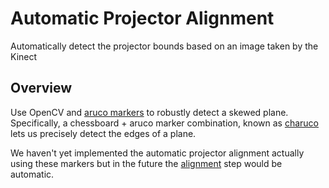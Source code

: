 # Automatic Projector Alignment

Automatically detect the projector bounds based on an image taken by the Kinect

## Overview
Use OpenCV and [aruco markers](https://www.uco.es/investiga/grupos/ava/node/26) to robustly detect a skewed plane. Specifically, a chessboard + aruco marker combination, known as [charuco](https://github.com/opencv/opencv_contrib/blob/246ea8f3bdf174a2aad6216c2601e3a93bf75c29/modules/aruco/tutorials/charuco_detection/charuco_detection.markdown) lets us precisely detect the edges of a plane.

We haven't yet implemented the automatic projector alignment actually using these markers but in the future the [alignment](https://github.com/patxu/cs98-senior-project/tree/master/climbARUnity#quickstart) step would be automatic.
